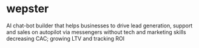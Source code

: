 # wepster
AI chat-bot builder that helps businesses to drive lead generation, support and sales on autopilot via messengers without tech and marketing skills decreasing CAC; growing LTV and tracking ROI 
